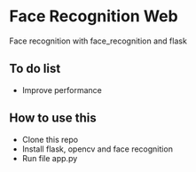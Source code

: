 # Face Recognition Web
Face recognition with face_recognition and flask

## To do list
- Improve performance

## How to use this
- Clone this repo
- Install flask, opencv and face recognition
- Run file app.py
